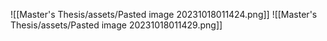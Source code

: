 ![[Master's Thesis/assets/Pasted image 20231018011424.png]]
![[Master's Thesis/assets/Pasted image 20231018011429.png]]